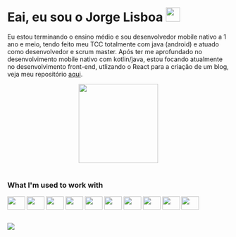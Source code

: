 # Eai, eu sou o Jorge Lisboa <img src="https://emoji.gg/assets/emoji/6184-steep.png" width="32px" height="32px">
Eu estou terminando o ensino médio e sou desenvolvedor mobile nativo a 1 ano e meio, tendo feito meu TCC totalmente com java (android) e atuado como desenvolvedor e scrum master.
Após ter me aprofundado no desenvolvimento mobile nativo com kotlin/java, estou focando atualmente no desenvolvimento front-end, utlizando o React para a criação de um blog, veja meu repositório <a href="https://github.com/jorgelisboa/krhuhun-blog">aqui</a>.

<div align="center">
    <a href="https://github.com/jorgelisboa">
        <img height="180em" src="https://github-readme-stats.vercel.app/api/top-langs/?username=jorgelisboa&layout=compact&langs_count=8&theme=radical" />
    </a>
</div>

<div style="display: inline_block"><br>
    <h3>What I'm used to work with</h3>
        <img align="center" height="30" width="40" src="https://cdn.jsdelivr.net/gh/devicons/devicon/icons/android/android-original.svg">
        <img align="center" height="30" width="40" src="https://cdn.jsdelivr.net/gh/devicons/devicon/icons/java/java-original.svg">
        <img align="center" height="30" width="40" src="https://cdn.jsdelivr.net/gh/devicons/devicon/icons/kotlin/kotlin-original.svg">
        <img align="center" height="30" width="40" src="https://cdn.jsdelivr.net/gh/devicons/devicon/icons/react/react-original-wordmark.svg" />
        <img align="center" height="30" width="40" src="https://cdn.jsdelivr.net/gh/devicons/devicon/icons/javascript/javascript-original.svg" />
        <img align="center" height="30" width="40" src="https://cdn.jsdelivr.net/gh/devicons/devicon/icons/html5/html5-plain.svg" />
        <img align="center" height="30" width="40" src="https://cdn.jsdelivr.net/gh/devicons/devicon/icons/css3/css3-plain.svg" />
        <img align="center" height="30" width="40" src="https://cdn.jsdelivr.net/gh/devicons/devicon/icons/firebase/firebase-plain.svg" />
        <img align="center" height="30" width="40" src="https://cdn.jsdelivr.net/gh/devicons/devicon/icons/mysql/mysql-original.svg">
        <img align="center" height="30" width="40" src="https://cdn.jsdelivr.net/gh/devicons/devicon/icons/postgresql/postgresql-original.svg">
</div>

##
<div>
    <a href="https://www.linkedin.com/in/jorge-miguel-teixeira-do-nascimento-lisboa-4a07a41b2/" target="_blank"> 
        <img src="https://img.shields.io/badge/-LinkedIn-%230077B5?style=for-the-badge&logo=linkedin&logoColor=white" target="_blank">
    </a>
</div>
